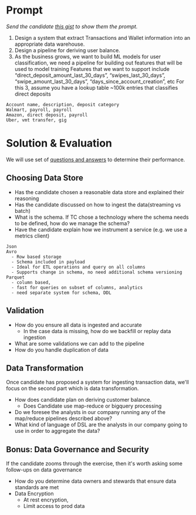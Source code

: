 # Prompt
_Send the candidate [this gist](https://gist.github.com/yongli-current/b79bac317764f247a5ba063af5bda721) to show them the prompt._

1. Design a system that extract Transactions and Wallet information into an appropriate data warehouse.
2. Design a pipeline for deriving user balance.
3. As the business grows, we want to build ML models for user classification, we need a pipeline for building out features that will be used to model training Features that we want to support include “direct_deposit_amount_last_30_days”, “swipes_last_30_days”, “swipe_amount_last_30_days”, “days_since_account_creation”, etc
For this 3, assume you have a lookup table ~100k entries that classifies direct deposits

```
Account name, description, deposit category
Walmart, payroll, payroll
Amazon, direct deposit, payroll
Uber, vmt transfer, gig
```


# Solution & Evaluation
We will use set of [questions and answers](https://docs.google.com/document/d/1ORnQUAsm7ZHGHYPFikkqU-n80Wo5bQaV1S1Rh8Eee_M) to determine their performance.


## Choosing Data Store 
* Has the candidate chosen a reasonable data store and explained their reasoning
* Has the candidate discussed on how to ingest the data(streaming vs batch)
* What is the schema. If TC chose a technology where the schema needs to be defined, how do we manage the schema?
* Have the candidate explain how we instrument a service (e.g. we use a metrics client)

```
Json
Avro
  - Row based storage
  - Schema included in payload
  - Ideal for ETL operations and query on all columns
  - Supports change in schema, no need additional schema versioning
Parquet 
  - column based,
  - fast for queries on subset of columns, analytics
  - need separate system for schema, DDL

```

## Validation
* How do you ensure all data is ingested and accurate
  * In the case data is missing, how do we backfill or replay data ingestion
* What are some validations we can add to the pipeline
* How do you handle duplication of data

## Data Transformation
Once candidate has proposed a system for ingesting transaction data, we'll focus on the second part which is data transformation.
* How does candidate plan on deriving customer balance.
  * Does Candidate use map-reduce or bigquery processing
* Do we foresee the analysts in our company running any of the map/reduce pipelines described above?
* What kind of language of DSL are the analysts in our company going to use in order to aggregate the data?

## Bonus: Data Governance and Security
If the candidate zooms through the exercise, then it's worth asking some follow-ups on data governance
* How do you determine data owners and stewards that ensure data standards are met 
* Data Encryption
  * At rest encryption, 
  * Limit access to prod data

